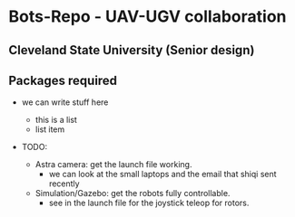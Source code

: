 # Bots-Repo - UAV-UGV collaboration

## Cleveland State University (Senior design)

## Packages required

* we can write stuff here
  * this is a list
  * list item
  
* TODO:
  * Astra camera: get the launch file working.
    * we can look at the small laptops and the email that shiqi sent recently
  * Simulation/Gazebo: get the robots fully controllable.
    * see in the launch file for the joystick teleop for rotors.
